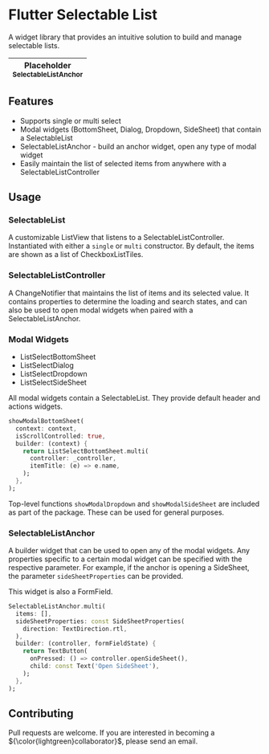 # Flutter Selectable List

A widget library that provides an intuitive solution to build and manage selectable lists.

| Placeholder<br /><sub><b>SelectableListAnchor</b></sub> | 
| :---: |

## Features
- Supports single or multi select
- Modal widgets (BottomSheet, Dialog, Dropdown, SideSheet) that contain a SelectableList
- SelectableListAnchor - build an anchor widget, open any type of modal widget
- Easily maintain the list of selected items from anywhere with a SelectableListController

## Usage

### SelectableList
A customizable ListView that listens to a SelectableListController. Instantiated with either a `single` or `multi` constructor. By default, the items are shown as a list of CheckboxListTiles.

### SelectableListController
A ChangeNotifier that maintains the list of items and its selected value. It contains properties to determine the loading and search states, and can also be used to open modal widgets when paired with a SelectableListAnchor.

### Modal Widgets
- ListSelectBottomSheet
- ListSelectDialog
- ListSelectDropdown
- ListSelectSideSheet

All modal widgets contain a SelectableList. They provide default header and actions widgets.

```dart
showModalBottomSheet(
  context: context,
  isScrollControlled: true,
  builder: (context) {
    return ListSelectBottomSheet.multi(
      controller: _controller,
      itemTitle: (e) => e.name,
    );
  },
);
```

Top-level functions `showModalDropdown` and `showModalSideSheet` are included as part of the package. These can be used for general purposes.

### SelectableListAnchor
A builder widget that can be used to open any of the modal widgets. Any properties specific to a certain modal widget can be specified with the respective parameter. For example, if the anchor is opening a SideSheet, the parameter `sideSheetProperties` can be provided.

This widget is also a FormField.

```dart
SelectableListAnchor.multi(
  items: [],
  sideSheetProperties: const SideSheetProperties(
    direction: TextDirection.rtl,
  ),
  builder: (controller, formFieldState) {
    return TextButton(
      onPressed: () => controller.openSideSheet(),
      child: const Text('Open SideSheet'),
    );
  },
);

```

## Contributing
Pull requests are welcome. If you are interested in becoming a ${\color{lightgreen}collaborator}$, please send an email.


